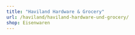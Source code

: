 ```yaml
---
title: "Haviland Hardware & Grocery"
url: /haviland/haviland-hardware-und-grocery/
shop: Eisenwaren
---
```

